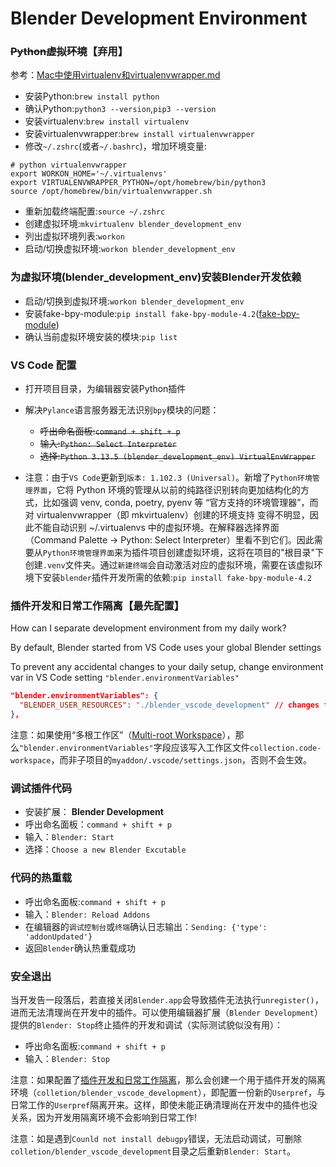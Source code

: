 # Blender Development Environment

### <del>Python虚拟环境</del>【弃用】
参考：[Mac中使用virtualenv和virtualenvwrapper.md](https://github.com/walter201230/Python/blob/master/Article/advanced/Mac中使用virtualenv和virtualenvwrapper.md)
* 安装Python:`brew install python`
* 确认Python:`python3 --version`,`pip3 --version`
* 安装virtualenv:`brew install virtualenv`
* 安装virtualenvwrapper:`brew install virtualenvwrapper`
* 修改`~/.zshrc`(或者`~/.bashrc`)，增加环境变量:
```shell
# python virtualenvwrapper
export WORKON_HOME='~/.virtualenvs'
export VIRTUALENVWRAPPER_PYTHON=/opt/homebrew/bin/python3
source /opt/homebrew/bin/virtualenvwrapper.sh
```
* 重新加载终端配置:`source ~/.zshrc`
* 创建虚拟环境:`mkvirtualenv blender_development_env`
* 列出虚拟环境列表:`workon`
* 启动/切换虚拟环境:`workon blender_development_env`

### 为虚拟环境(blender_development_env)安装Blender开发依赖
* 启动/切换到虚拟环境:`workon blender_development_env`
* 安装fake-bpy-module:`pip install fake-bpy-module-4.2`([fake-bpy-module](https://github.com/nutti/fake-bpy-module))
* 确认当前虚拟环境安装的模块:`pip list`

### VS Code 配置
* 打开项目目录，为编辑器安装Python插件
* 解决`Pylance`语言服务器无法识别`bpy`模块的问题：
  * <del>呼出命名面板:`command + shift + p`</del>
  * <del>输入:`Python: Select Interpreter`</del>
  * <del>选择:`Python 3.13.5 (blender_development_env) VirtualEnvWrapper`</del>

* 注意：由于`VS Code`更新到`版本: 1.102.3 (Universal)`。新增了`Python环境管理界面`，它将 Python 环境的管理从以前的纯路径识别转向更加结构化的方式，比如强调 venv, conda, poetry, pyenv 等 “官方支持的环境管理器”，而对 virtualenvwrapper（即 mkvirtualenv）创建的环境支持 变得不明显，因此不能自动识别 ~/.virtualenvs 中的虚拟环境。在解释器选择界面（Command Palette → Python: Select Interpreter）里看不到它们。因此需要从`Python环境管理界面`来为插件项目创建虚拟环境，这将在项目的"根目录"下创建`.venv`文件夹。通过`新建终端`会自动激活对应的虚拟环境，需要在该虚拟环境下安装`blender`插件开发所需的依赖:`pip install fake-bpy-module-4.2`

### 插件开发和日常工作隔离【最先配置】

How can I separate development environment from my daily work?

By default, Blender started from VS Code uses your global Blender settings

To prevent any accidental changes to your daily setup, change environment var in VS Code setting `"blender.environmentVariables"`
```json
"blender.environmentVariables": {
  "BLENDER_USER_RESOURCES": "./blender_vscode_development" // changes folder for addons, extensions, modules, config
},
```

注意：如果使用“多根工作区”（[Multi-root Workspace](https://code.visualstudio.com/docs/editing/workspaces/multi-root-workspaces)），那么`"blender.environmentVariables"`字段应该写入工作区文件`collection.code-workspace`，而非子项目的`myaddon/.vscode/settings.json`，否则不会生效。

### 调试插件代码
* 安装扩展： **Blender Development**
* 呼出命名面板：`command + shift + p`
* 输入：`Blender: Start`
* 选择：`Choose a new Blender Excutable`

### 代码的热重载
* 呼出命名面板:`command + shift + p`
* 输入：`Blender: Reload Addons`
* 在编辑器的`调试控制台`或`终端`确认日志输出：`Sending: {'type': 'addonUpdated'}`
* 返回`Blender`确认热重载成功

### 安全退出

当开发告一段落后，若直接关闭`Blender.app`会导致插件无法执行`unregister()`，进而无法清理尚在开发中的插件。可以使用编辑器扩展（`Blender Development`）提供的`Blender: Stop`终止插件的开发和调试（实际测试貌似没有用）：
* 呼出命名面板:`command + shift + p`
* 输入：`Blender: Stop`

注意：如果配置了[插件开发和日常工作隔离](#插件开发和日常工作隔离最先配置)，那么会创建一个用于插件开发的隔离环境（`colletion/blender_vscode_development`），即配置一份新的`Userpref`，与日常工作的`Userpref`隔离开来。这样，即使未能正确清理尚在开发中的插件也没关系，因为开发用隔离环境不会影响到日常工作!

注意：如是遇到`Counld not install debugpy`错误，无法启动调试，可删除`colletion/blender_vscode_development`目录之后重新`Blender: Start`。